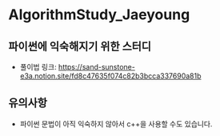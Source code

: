 # AlgorithmStudy_Jaeyoung


## 파이썬에 익숙해지기 위한 스터디
- 풀이법 링크: https://sand-sunstone-e3a.notion.site/fd8c47635f074c82b3bcca337690a81b

## 유의사항
- 파이썬 문법이 아직 익숙하지 않아서 c++을 사용할 수도 있습니다.
